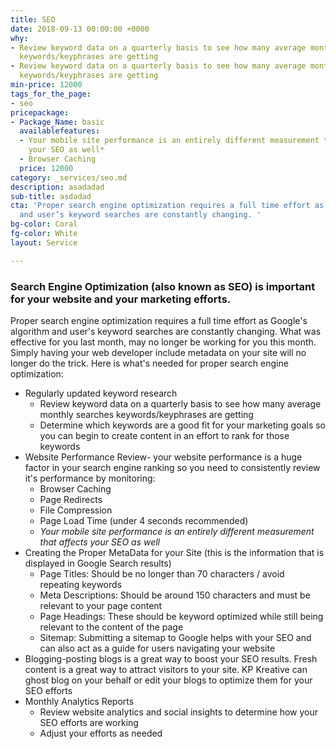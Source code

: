 ```yaml
---
title: SEO
date: 2018-09-13 00:00:00 +0000
why:
- Review keyword data on a quarterly basis to see how many average monthly searches
  keywords/keyphrases are getting
- Review keyword data on a quarterly basis to see how many average monthly searches
  keywords/keyphrases are getting
min-price: 12000
tags_for_the_page:
- seo
pricepackage:
- Package_Name: basic
  availablefeatures:
  - Your mobile site performance is an entirely different measurement that affects
    your SEO as well*
  - Browser Caching
  price: 12000
category: _services/seo.md
description: asadadad
sub-title: asdadad
cta: 'Proper search engine optimization requires a full time effort as Google’s algorithm
  and user’s keyword searches are constantly changing. '
bg-color: Coral
fg-color: White
layout: Service

---
```

### Search Engine Optimization (also known as SEO) is important for your website and your marketing efforts. 

Proper search engine optimization requires a full time effort as Google's algorithm and user's keyword searches are constantly changing. What was effective for you last month, may no longer be working for you this month. Simply having your web developer include metadata on your site will no longer do the trick. Here is what's needed for proper search engine optimization:  

* Regularly updated keyword research
  * Review keyword data on a quarterly basis to see how many average monthly searches keywords/keyphrases are getting
  * Determine which keywords are a good fit for your marketing goals so you can begin to create content in an effort to rank for those keywords
* Website Performance Review- your website performance is a huge factor in your search engine ranking so you need to consistently review it's performance by monitoring:
  * Browser Caching
  * Page Redirects
  * File Compression
  * Page Load Time (under 4 seconds recommended)
  * _*Your mobile site performance is an entirely different measurement that affects your SEO as well*_
* Creating the Proper MetaData for your Site (this is the information that is displayed in Google Search results)
  * Page Titles: Should be no longer than 70 characters / avoid repeating keywords
  * Meta Descriptions: Should be around 150 characters and must be relevant to your page content
  * Page Headings: These should be keyword optimized while still being relevant to the content of the page
  * Sitemap: Submitting a sitemap to Google helps with your SEO and can also act as a guide for users navigating your website
* Blogging-posting blogs is a great way to boost your SEO results. Fresh content is a great way to attract visitors to your site. KP Kreative can ghost blog on your behalf or edit your blogs to optimize them for your SEO efforts
* Monthly Analytics Reports
  * Review website analytics and social insights to determine how your SEO efforts are working
  * Adjust your efforts as needed